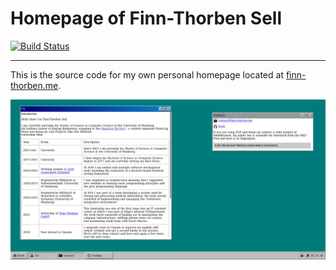 # Homepage of Finn-Thorben Sell

[![Build Status](https://jenkins.finn-thorben.me/buildStatus/icon?job=Finn%2Fhomepage%2Fmain)](https://jenkins.finn-thorben.me/job/Finn/job/homepage/job/main/)

-----

This is the source code for my own personal homepage located at
[finn-thorben.me](https://finn-thorben.me).

![Screenshot](./.screenshot.png)

